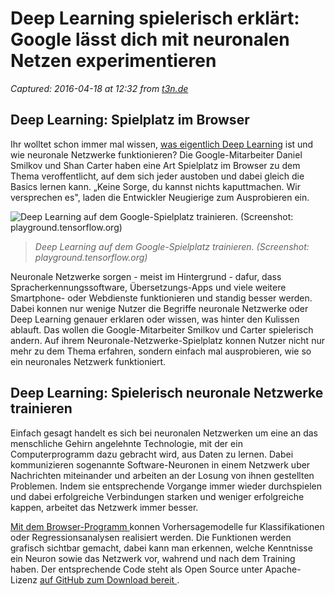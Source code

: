 # Deep Learning spielerisch erklärt: Google lässt dich mit neuronalen Netzen experimentieren

_Captured: 2016-04-18 at 12:32 from [t3n.de](http://t3n.de/news/deep-learning-spielerisch-google-698486/)_

## Deep Learning: Spielplatz im Browser

Ihr wolltet schon immer mal wissen, [was eigentlich Deep Learning](http://t3n.de/news/deep-learning-toolkit-cortana-microsoft-674264/) ist und wie neuronale Netzwerke funktionieren? Die Google-Mitarbeiter Daniel Smilkov und Shan Carter haben eine Art Spielplatz im Browser zu dem Thema veroffentlicht, auf dem sich jeder austoben und dabei gleich die Basics lernen kann. „Keine Sorge, du kannst nichts kaputtmachen. Wir versprechen es", laden die Entwickler Neugierige zum Ausprobieren ein.

![Deep Learning auf dem Google-Spielplatz trainieren. \(Screenshot: playground.tensorflow.org\)](http://t3n.de/news/wp-content/uploads/2016/04/Deep_Learning_Google-595x353.jpg)

> _Deep Learning auf dem Google-Spielplatz trainieren. (Screenshot: playground.tensorflow.org)_

Neuronale Netzwerke sorgen - meist im Hintergrund - dafur, dass Spracherkennungssoftware, Übersetzungs-Apps und viele weitere Smartphone- oder Webdienste funktionieren und standig besser werden. Dabei konnen nur wenige Nutzer die Begriffe neuronale Netzwerke oder Deep Learning genauer erklaren oder wissen, was hinter den Kulissen ablauft. Das wollen die Google-Mitarbeiter Smilkov und Carter spielerisch andern. Auf ihrem Neuronale-Netzwerke-Spielplatz konnen Nutzer nicht nur mehr zu dem Thema erfahren, sondern einfach mal ausprobieren, wie so ein neuronales Netzwerk funktioniert.

## Deep Learning: Spielerisch neuronale Netzwerke trainieren

Einfach gesagt handelt es sich bei neuronalen Netzwerken um eine an das menschliche Gehirn angelehnte Technologie, mit der ein Computerprogramm dazu gebracht wird, aus Daten zu lernen. Dabei kommunizieren sogenannte Software-Neuronen in einem Netzwerk uber Nachrichten miteinander und arbeiten an der Losung von ihnen gestellten Problemen. Indem sie entsprechende Vorgange immer wieder durchspielen und dabei erfolgreiche Verbindungen starken und weniger erfolgreiche kappen, arbeitet das Netzwerk immer besser.

[Mit dem Browser-Programm ](http://playground.tensorflow.org/#activation=tanh&batchSize=10&dataset=circle&regDataset=reg-plane&learningRate=0.03&regularizationRate=0&noise=0&networkShape=4,2&seed=0.06406&showTestData=false&discretize=false&percTrainData=50&x=true&y=true&xTimesY=false&xSquared=false&ySquared=false&cosX=false&sinX=false&cosY=false&sinY=false&collectStats=false&problem=classification) konnen Vorhersagemodelle fur Klassifikationen oder Regressionsanalysen realisiert werden. Die Funktionen werden grafisch sichtbar gemacht, dabei kann man erkennen, welche Kenntnisse ein Neuron sowie das Netzwerk vor, wahrend und nach dem Training haben. Der entsprechende Code steht als Open Source unter Apache-Lizenz [auf GitHub zum Download bereit ](https://github.com/tensorflow/playground).
